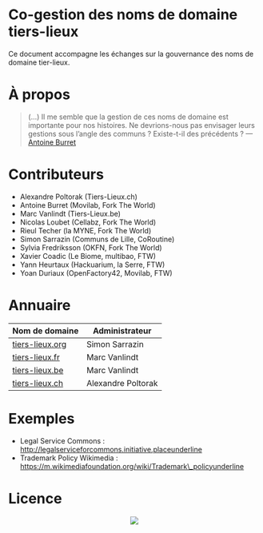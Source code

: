# Co-gestion des noms de domaine tiers-lieux

Ce document accompagne les échanges sur la gouvernance des noms de domaine tier-lieux. 

# **À propos**

> (...) Il me semble que la gestion de ces noms de domaine est importante pour nos histoires. Ne devrions-nous pas envisager leurs gestions sous l’angle des communs ? Existe-t-il des précédents ? — [Antoine Burret](http://movilab.org/index.php?title=Utilisateur:Antoine)

# **Contributeurs**

   * Alexandre Poltorak (Tiers-Lieux.ch)
   * Antoine Burret (Movilab, Fork The World)
   * Marc Vanlindt (Tiers-Lieux.be)
   * Nicolas Loubet (Cellabz, Fork The World)
   * Rieul Techer (la MYNE, Fork The World)
   * Simon Sarrazin (Communs de Lille, CoRoutine)
   * Sylvia Fredriksson (OKFN, Fork The World)
   * Xavier Coadic (Le Biome, multibao, FTW)
   * Yann Heurtaux (Hackuarium, la Serre, FTW)
   * Yoan Duriaux (OpenFactory42, Movilab, FTW)

# **Annuaire**

**Nom de domaine** | **Administrateur**
------------ | -------------
[tiers-lieux.org](tiers-lieux.org) | Simon Sarrazin
[tiers-lieux.fr](tiers-lieux.fr) | Marc Vanlindt
[tiers-lieux.be](tiers-lieux.be) | Marc Vanlindt
[tiers-lieux.ch](tiers-lieux.ch) | Alexandre Poltorak

# **Exemples**

   * Legal Service Commons : http://legalserviceforcommons.initiative.placeunderline
   * Trademark Policy Wikimedia : https://m.wikimediafoundation.org/wiki/Trademark\_policyunderline

# **Licence**

<p align="center">
  <img src="https://github.com/nicolasloubet/compte-rendus/blob/master/Images/CC-BY-NC-SA.png?raw=true alt="CC-BY-NC-SA 4.0"/>
</p>
